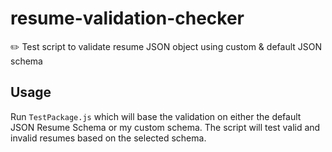 # resume-validation-checker
✏️ Test script to validate resume JSON object using custom &amp; default JSON schema

## Usage

Run `TestPackage.js` which will base the validation on either the default JSON Resume Schema or my custom schema. 
The script will test valid and invalid resumes based on the selected schema.
